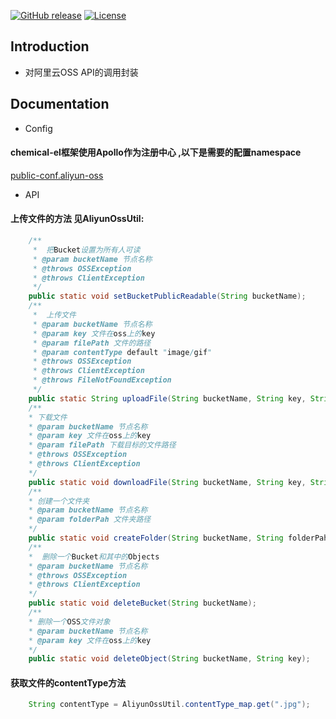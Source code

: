 [![GitHub release](https://img.shields.io/badge/release-1.0.0-28a745.svg)](https://github.com/0nebean/com.alibaba.druid-0nebean.custom/releases)
[![License](https://img.shields.io/badge/license-Apache%202-4EB1BA.svg)](https://www.apache.org/licenses/LICENSE-2.0.html)


Introduction
---
- 对阿里云OSS API的调用封装

Documentation
---
- Config
#### chemical-el框架使用Apollo作为注册中心 ,以下是需要的配置namespace
[public-conf.aliyun-oss](https://github.com/0nebean/public.conf/blob/master/conf/public-conf.aliyun-oss.properties)

- API
#### 上传文件的方法 见AliyunOssUtil:
```java
    /**
     *  把Bucket设置为所有人可读
     * @param bucketName 节点名称
     * @throws OSSException
     * @throws ClientException
     */
    public static void setBucketPublicReadable(String bucketName);
    /**
     *  上传文件
     * @param bucketName 节点名称
     * @param key 文件在oss上的key
     * @param filePath 文件的路径
     * @param contentType default "image/gif"
     * @throws OSSException
     * @throws ClientException
     * @throws FileNotFoundException
     */
    public static String uploadFile(String bucketName, String key, String filePath, String contentType);
    /**
    * 下载文件
    * @param bucketName 节点名称
    * @param key 文件在oss上的key
    * @param filePath 下载目标的文件路径
    * @throws OSSException
    * @throws ClientException
    */
    public static void downloadFile(String bucketName, String key, String filePath);
    /**
    * 创建一个文件夹
    * @param bucketName 节点名称
    * @param folderPah 文件夹路径
    */
    public static void createFolder(String bucketName, String folderPah);
    /**
    *  删除一个Bucket和其中的Objects
    * @param bucketName 节点名称
    * @throws OSSException
    * @throws ClientException
    */
    public static void deleteBucket(String bucketName);
    /**
    * 删除一个OSS文件对象
    * @param bucketName 节点名称
    * @param key 文件在oss上的key
    */
    public static void deleteObject(String bucketName, String key);
```


#### 获取文件的contentType方法
```java
    String contentType = AliyunOssUtil.contentType_map.get(".jpg");
```
